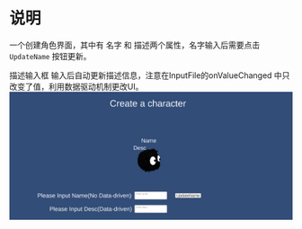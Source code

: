 
# 说明
一个创建角色界面，其中有 名字 和 描述两个属性，名字输入后需要点击 `UpdateName` 按钮更新。

描述输入框 输入后自动更新描述信息，注意在InputFile的onValueChanged 中只改变了值，利用数据驱动机制更改UI。
![img.png](img.png)